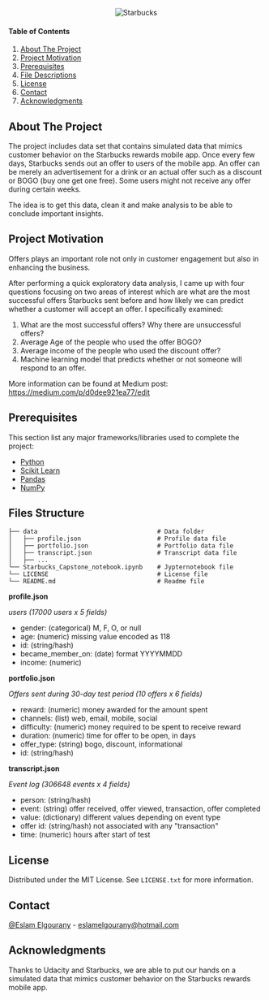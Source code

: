 


<center> <p> <img src="https://imagesvc.meredithcorp.io/v3/jumpstartpure/image?url=https://cf-images.us-east-1.prod.boltdns.net/v1/static/1660653193/de3508ea-4f3c-4dc2-967e-698e49ec71db/52b2b6c0-36b7-4398-ab85-24ec67da47b2/640x360/match/image.jpg&w=1280&h=720&q=90&c=cc" alt="Starbucks" class="center" </p> </center>
     

#### Table of Contents

1. [About The Project](#about-the-project)
2. [Project Motivation](#motivation)
3. [Prerequisites](#Prerequisites)
5. [File Descriptions](#File-Structure)
6. [License](#License)
7. [Contact](#Contact)
8. [Acknowledgments](#Acknowledgments)


<!-- ABOUT THE PROJECT -->
## About The Project

The project includes data set that contains simulated data that mimics customer behavior on the Starbucks rewards mobile app. Once every few days, Starbucks sends out an offer to users of the mobile app. An offer can be merely an advertisement for a drink or an actual offer such as a discount or BOGO (buy one get one free). Some users might not receive any offer during certain weeks.

The idea is to get this data, clean it and make analysis to be able to conclude important insights.

<!-- MOTIVATION -->
## Project Motivation <a name="motivation"></a>

Offers plays an important role not only in customer engagement but also in enhancing the business.

After performing a quick exploratory data analysis, I came up with four questions focusing on two areas of interest which are what are the most successful offers Starbucks sent before and how likely we can predict whether a customer will accept an offer. I specifically examined:
1. What are the most successful offers? Why there are unsuccessful offers?
2. Average Age of the people who used the offer BOGO?
3. Average income of the people who used the discount offer?
4. Machine learning model that predicts whether or not someone will respond to an offer.

More information can be found at Medium post: https://medium.com/p/d0dee921ea77/edit

<!-- TOOLS -->

## Prerequisites <a name="Prerequisites"></a>

This section list any major frameworks/libraries used to complete the project:

* [Python](https://python.org/)
* [Scikit Learn](https://scikit-learn.org/)
* [Pandas](https://pandas.pydata.org/)
* [NumPy](https://numpy.org/)


<!-- FILE asa -->
## Files Structure <a name="File-Structure"></a>
 
    ├── data                                 # Data folder
    │   ├── profile.json                     # Profile data file
    │   ├── portfolio.json                   # Portfolio data file
    │   ├── transcript.json                  # Transcript data file
    │   ├── ...               
    └── Starbucks_Capstone_notebook.ipynb    # Jypternotebook file
    └── LICENSE                              # License file
    └── README.md                            # Readme file

**profile.json**

*users (17000 users x 5 fields)*
* gender: (categorical) M, F, O, or null
* age: (numeric) missing value encoded as 118
* id: (string/hash)
* became_member_on: (date) format YYYYMMDD
* income: (numeric)


**portfolio.json**

*Offers sent during 30-day test period (10 offers x 6 fields)*
* reward: (numeric) money awarded for the amount spent
* channels: (list) web, email, mobile, social
* difficulty: (numeric) money required to be spent to receive reward
* duration: (numeric) time for offer to be open, in days
* offer_type: (string) bogo, discount, informational
* id: (string/hash)


**transcript.json**

*Event log (306648 events x 4 fields)*

* person: (string/hash)
* event: (string) offer received, offer viewed, transaction, offer completed
* value: (dictionary) different values depending on event type
* offer id: (string/hash) not associated with any "transaction"
* time: (numeric) hours after start of test


<!-- LICENSE -->

## License <a name="License"></a>

Distributed under the MIT License. See `LICENSE.txt` for more information.


<!-- CONTACT -->
## Contact <a name="Contact"></a>

[@Eslam Elgourany](https://www.linkedin.com/in/eslam-elgourany-75b346111) - eslamelgourany@hotmail.com


<!-- ACKNOWLEDGMENTS -->
## Acknowledgments <a name="Acknowledgments"></a>
Thanks to Udacity and Starbucks, we are able to put our hands on a simulated data that mimics customer behavior on the Starbucks rewards mobile app.
